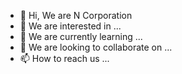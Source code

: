 - 👋 Hi, We are N Corporation
- 👀 We are interested in ...
- 🌱 We are currently learning ...
- 💞️ We are looking to collaborate on ...
- 📫 How to reach us ...

<!---
nCorporationX/nCorporationX is a ✨ special ✨ repository because its `README.md` (this file) appears on your GitHub profile.
You can click the Preview link to take a look at your changes.
--->
